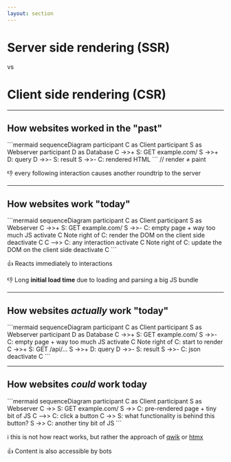 ```yaml
---
layout: section
---
```


# Server side rendering (SSR)

<span text-3xl>vs</span>

# Client side rendering (CSR)

---

## How websites worked in the "past"

<div my-10 text-center>
```mermaid
sequenceDiagram
    participant C as Client
    participant S as Webserver
    participant D as Database
    C ->>+ S: GET example.com/
    S ->>+ D: query  
    D ->>- S: result
    S ->>- C: rendered HTML
```
<span text-gray text-sm>// render ≠ paint </span>

</div>

<p text-center v-click>👎 every following interaction causes another roundtrip to the server</p>

---

## How websites work "today"

<div text-center>
```mermaid
sequenceDiagram
    participant C as Client
    participant S as Webserver
    C ->>+ S: GET example.com/
    S ->>- C: empty page + way too much JS
    activate C
    Note right of C: render the DOM on the client side
    deactivate C
    C -->> C: any interaction
    activate C
    Note right of C: update the DOM on the client side
    deactivate C
```

<v-clicks>

👍 Reacts immediately to interactions

👎 Long **initial load time** due to loading and parsing a big JS bundle

</v-clicks>

</div>

---

## How websites *actually* work "today"

<div text-center>
```mermaid
sequenceDiagram
    participant C as Client
    participant S as Webserver
    participant D as Database
    C ->>+ S: GET example.com/
    S ->>- C: empty page + way too much JS
    activate C
    Note right of C: start to render
    C ->>+ S: GET /api/...
    S ->>+ D: query  
    D ->>- S: result
    S ->>- C: json
    deactivate C
```
</div>

<!-- only actual data is sent, not the whole page again -->

---

## How websites *could* work today

<div text-center>
```mermaid
sequenceDiagram
    participant C as Client
    participant S as Webserver
    C ->> S: GET example.com/
    S ->> C: pre-rendered page + tiny bit of JS
    C -->> C: click a button
    C ->> S: what functionality is behind this button?
    S ->> C: another tiny bit of JS
```

ℹ️ this is not how react works, but rather the approach of [qwik](https://qwik.dev/) or [htmx](https://htmx.org/)

<span v-click>👍 Content is also accessible by bots</span>
</div>
